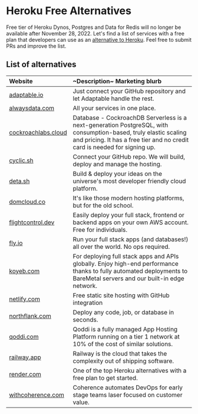 # Heroku Free Alternatives
Free tier of Heroku Dynos, Postgres and Data for Redis will no longer be available after November 28, 2022. Let's find a list of services with a free plan that developers can use as an [alternative to Heroku](https://engagespot.co/blog/free-heroku-alternatives). Feel free to submit PRs and improve the list.

## List of alternatives
| Website | ~Description~ Marketing blurb |
| :---- | :-------------|
| [adaptable.io](https://adaptable.io/) | Just connect your GitHub repository and let Adaptable handle the rest. |
| [alwaysdata.com](https://www.alwaysdata.com/en/) | All your services in one place. |
| [cockroachlabs.cloud](https://cockroachlabs.cloud/) | Database - CockroachDB Serverless is a next-generation PostgreSQL, with consumption-based, truly elastic scaling and pricing. It has a free tier and no credit card is needed for signing up. |
| [cyclic.sh](https://www.cyclic.sh/) | Connect your GitHub repo. We will build, deploy and manage the hosting. |
| [deta.sh](https://www.deta.sh/) | Build & deploy your ideas on the universe's most developer friendly cloud platform. |
| [domcloud.co](https://domcloud.co/) | It's like those modern hosting platforms, but for the old school. |
| [flightcontrol.dev](https://www.flightcontrol.dev?ref=heroku-free-alternatives) | Easily deploy your full stack, frontend or backend apps on your own AWS account. Free for individuals.  |
| [fly.io](https://fly.io/) | Run your full stack apps (and databases!) all over the world. No ops required. |
| [koyeb.com](https://www.koyeb.com) | For deploying full stack apps and APIs globally. Enjoy high-end performance thanks to fully automated deployments to BareMetal servers and our built-in edge network. |
| [netlify.com](https://www.netlify.com/) | Free static site hosting with GitHub integration |
| [northflank.com](https://www.northflank.com/) | Deploy any code, job, or database in seconds. |
| [qoddi.com](https://qoddi.com/) | Qoddi is a fully managed App Hosting Platform running on a tier 1 network at 10% of the cost of similar solutions. |
| [railway.app](https://railway.app/) | Railway is the cloud that takes the complexity out of shipping software. |
| [render.com](https://render.com/) | One of the top Heroku alternatives with a free plan to get started. |
| [withcoherence.com](https://www.withcoherence.com/) | Coherence automates DevOps for early stage teams laser focused on customer value. |
